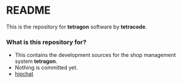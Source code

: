# README #

This is the repository for **tetragon** software by **tetracode**.

### What is this repository for? ###

* This contains the development sources for the shop management system **tetragon**.
* Nothing is committed yet. 
* [hipchat](https://tetracode.hipchat.com/home)